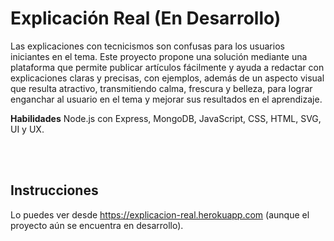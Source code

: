<br><br>

# Explicación Real (En Desarrollo)

Las explicaciones con tecnicismos son confusas para los usuarios iniciantes en el tema. Este proyecto propone una solución mediante una plataforma que permite publicar artículos fácilmente y ayuda a redactar con explicaciones claras y precisas, con ejemplos, además de un aspecto visual que resulta atractivo, transmitiendo calma, frescura y belleza, para lograr enganchar al usuario en el tema y mejorar sus resultados en el aprendizaje.

**Habilidades** Node.js con Express, MongoDB, JavaScript, CSS, HTML, SVG, UI y UX.

<br><br>

## Instrucciones

Lo puedes ver desde https://explicacion-real.herokuapp.com (aunque el proyecto aún se encuentra en desarrollo).
